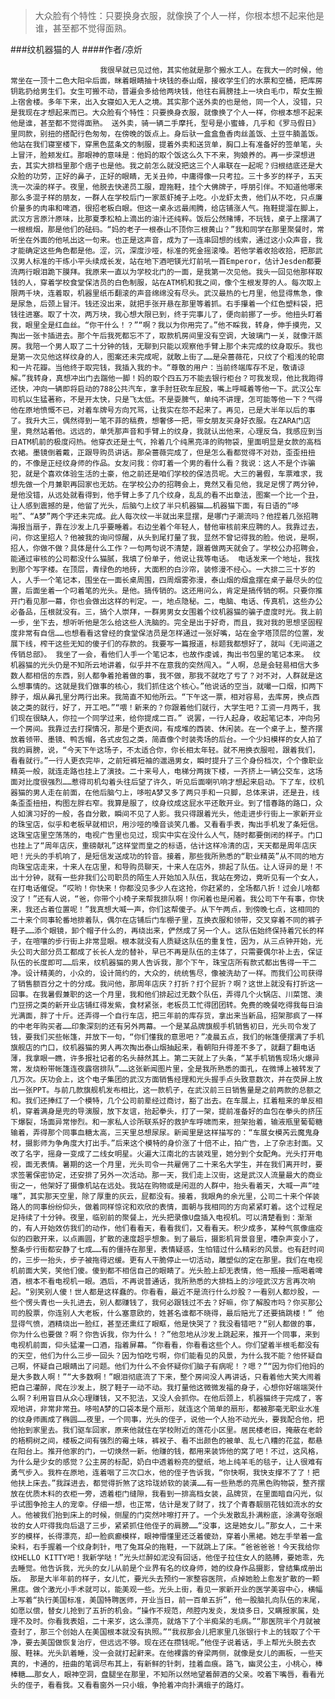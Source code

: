 > 大众脸有个特性：只要换身衣服，就像换了个人一样，你根本想不起来他是谁，甚至都不觉得面熟。

###纹机器猫的人
####作者/凉炘

						我很早就已见过他，其实他就是那个搬水工人。在我大一的时候，他常坐在一顶十二色大阳伞后面，眯着眼睛抽十块钱的泰山烟，接收学生们的水票和空桶，把库房钥匙扔给男生们。女生可搬不动，普遍会多给他两块钱，他往右肩膀挂上一块白毛巾，帮女生搬上宿舍楼。多年下来，出入女寝如入无人之境。其实那个送外卖的也是他，同一个人，没错，只是我现在才想起来而已。大众脸有个特性：只要换身衣服，就像换了个人一样，你根本想不起来他是谁，甚至都不觉得面熟。 送外卖，骑一辆二手摩托，型号是小蜜蜂，几乎和《罗马假日》里同款，别扭的搭配行色匆匆，在傍晚的饭点上。身后驮一盒盒鱼香肉丝盖饭、土豆牛腩盖饭。他站在我们寝室楼下，穿黑色蓝条文的制服，提着外卖和送货单，胸口上有准备好的签单笔，头上冒汗，脸颊发红。那眼神的意味是：他妈的取个饭这么久下不来，狗娘养的。再一步深想进去，其实大排档里那个痞子也是他。我之前怎么就没把这三个人串联在一起呢？归根结底还是大众脸的功劳，正好的鼻子，正好的眼睛，无关丑帅，中庸得像一只考拉。三十多岁的样子，五天洗一次澡的样子。夜里，他脱去快递员工服，蹬拖鞋，挂个大佛牌子，呼朋引伴。不知道他哪来那么多混子样的朋友，一群人在学校后门一家蒸虾摊子上吃。小龙虾太贵，他们从不吃，只点廉价量多的肉串和啤酒，很招老板白眼。但这一桌永远最闹腾，给店铺涨人气。拖鞋提溜在脚上，武汉方言原汁原味，比那夏季松柏上滴出的油汁还纯粹。饭后公然赌博，不玩钱，桌子上摆满了一根根烟，那是他们的砝码。“妈的老子一根泰山不顶你三根黄山？”我和同学在那里聚餐时，常听坐在外面的他吼出这一句来。也正是这声音，成为了一连串回想的线索，通过这小众声音，我才能确定这些角色都是他。涩，沉，深度沙哑，标准的死金摇滚嗓。若他学着收拾收拾，把那武汉男人标准的干练小平头续成长发，站在地下酒吧镁光灯前吼一首Emperor，估计Jesden都要流两行眼泪跪下膜拜。我原来一直以为学校北门的一面，是我第一次见他。我头一回见他那样取钱的人，穿着学校食堂保洁员的白色制服，站在ATM机和我之间，像个生根发芽的人。每次取上限两千块，连着取，机器里纸币翻滚的声音绵绵没有尽头。武汉最热的七月里，他显得焦急，像是尿急，后颈上冒汗。钱还没出来，就把手张开悬在那里等着抓。右手攥着一个红色塑料袋，把钱往进塞。取了十次，两万块，我心想大限已到，终于完事儿了，便向前挪了一步。他扭头盯着我，眼里全是红血丝。“你干什么！？”“啊？我以为你用完了。”他不睬我，转身，伸手摸兜，又掏出一张卡插进去。那个午后我死都忘不了，取款机房间里没有空调，大玻璃门一关，就像汗蒸房。我陪一个男人取了二十分钟的钱，无聊到只能以观察他手臂上那个未完成的纹身取乐。我也是第一次见他这样纹身的人，图案还未完成呢，就敢上街了……是朵蔷薇花，只纹了个粗浅的轮廓和一片花瓣。当他终于取完钱，我插入我的卡。“尊敬的用户：当前终端库存不足，敬请谅解。”我转身，真想冲出门去踹他一脚！妈的取个四五万不能去银行柜台？可我发现，他比我跑得还快，冲向一辆即将启动的788公共汽车，拿手肘狂砍车屁股，嘴上呼喊着等他一下。武汉公车司机以生猛著称，不是开太快，只是飞太低。不是耍脾气，单纯不讲理，怎可能等他一下？气得他在原地愤慨不已，对着车牌号方向咒骂，让我实在怨不起来了。再见，已是大半年以后的事了。我升大三，偶然得到一笔不菲的稿费，想奢侈一把，带女朋友买身好衣服。在ZARA门店里，竟然站着他。远远的，单凭那声音和手臂上的纹身，我就认出他来，心理反刍，我感应到当日ATM机前的极度闷热。他穿衣还是土气，拎着几个纯黑亮泽的购物袋，里面明显是女款的高档衣裙。墨镜倒着戴，正跟导购员讲话。那朵蔷薇完成了，但是怎么看都觉得不对劲，歪歪扭扭的，不像是正经纹身师的作品。女友问我：你盯着一个男的看什么看？我说：这人不是个诈骗犯，就是个喜欢体验生活的土豪，他之前还是咱们学校的保洁员呢。大三的暑假，车票难求，我想先做一个月兼职再回家也无妨。在学校公办的招聘会上，竟然又看见他，我足足愣了两分钟，是他没错，从远处就看得到，他手臂上多了几个纹身，乱乱的看不出章法，图案一个比一个丑，让人感到震撼的是，他留了光头，后脑勺上纹了半只机器猫……机器猫下面，有日语的“哆啦”、“A梦”两个字还未完成。此人每次纹一半就出来显摆，是哪门子潮流吗？他捏着几张招聘海报当扇子，靠在沙发上几乎要睡着。右边坐着个年轻人，替他审核前来应聘的人。我靠过去，问，你这里招人？他被我的询问惊醒，从头到尾打量了我，显然不曾记得我的脸。他说，是啊，招人，你做不做？具体是什么工作？一句两句说不清楚，跟着做两天就会了。学校公办招聘会，能通过审核的公司都没什么猫腻，我填了份单子，他说让我等电话。 电话发来一个地址，我找到那个写字楼。在顶层，青绿色的地砖，大面积的白沙帘，装修漫不经心。一大排二三十岁的人，人手一个笔记本，围坐在一面长桌周围，四周烟雾弥漫，泰山烟的烟盒摆在桌子最尽头的位置，后面坐着一个叼着笔的光头。是他。搞传销的。这还用问么，肯定是搞传销的啊。只要你推开门看见那一幕，你也会做出这样的判定。一，地点隐秘。二，电脑、电话、传真机，这些办公必备品，压根就没有。三，搞个人崇拜，一群男男女女围着个纹机器猫的骗子虚度时光。我上前一步，坐下去，想听听他是怎么给这些人洗脑的。完全是出于好奇，而且，我对我的思想坚固程度非常有自信……也想看看这曾经的食堂保洁员是怎样通过一张好嘴，站在金字塔顶层的位置，发展下线，榨干这些无知的傻子们的存款的。我要写一篇报道，标题我都想好了，就叫《无间道之传销总部》。 我坐了一会，看他们人手一个笔记本，也故作虔诚，掏出书包里的笔记本来。 纹机器猫的光头仍是不知所云地讲着，似乎并不在意我的突然闯入。“人啊，总是会轻易相信大多数人都相信的东西，别人都争着抢着做的事，我不做，那我不就吃了亏了？对不对，人群就是这么想事情的。这就是我们做事的核心，我们抓住这个核心。”他说话的空当，就嘬一口烟，扣两下脖子，烟从鼻孔里分两行出来。我简直不知他所云。“下午这一票，相对容易，去库房，换点西装之类的就行，好了，开工吧。”“喂！新来的？你跟着他们就行，大学生吧？工资一月两千，我们现在很缺人，你拉一个同学过来，给你提成二百。” 说罢，一行人起身，收起笔记本，冲向另一个房间。我靠过去打探情况，那是个更衣间，有成堆的西装、休闲装。在一个桌子上，整齐摆放着领带、墨镜、鸭舌帽，各式皮包之类，简直像个时装秀场的后台。一个少妇模样的女人拍了我的肩膀，说，“今天下午这场子，不太适合你，你长相太年轻。就不用换衣服啦，跟着我们，看看就行。”一行人更衣完毕，之前短裤短袖的邋遢男女，瞬时提升了三个身份档次，个个像职业精英一般，就连走路也挂上了演技。二十来号人，电梯分两拨下楼，一齐挤上一辆公交车，这场面对比度很强烈……惹得司机勾着头往后望了许久，听见后面喇叭响才想起来启动。下了车，纹机器猫的男人走在前面，在他后脑勺上，哆啦A梦又多了两只手和一只脚，总体来讲，还是丑，线条歪歪扭扭，构图左胖右窄。我算是服了，纹身纹成这屁水平还敢开业。到了惜春路的路口，众人如演习好的一般，各自分散，瞬间不见了人影。我只得跟着光头，他走进步行街上一家新开业的珠宝店，似乎和老板早就相识，用沙哑的嗓音谈笑几番。又看看手表，掏出手机发了条短信。这珠宝店里空荡荡的，电视广告里也见过，现实中实在没什么人气，随时都要倒闭的样子。门口也挂上了“周年店庆，重磅献礼”这样堂而皇之的标语，估计这样冷清的店，天天都是周年店庆吧！光头的手机响了，是短信发送成功的铃音。接着，那些我所熟悉的“职业精英”从不同的地方向珠宝店走来，十来人在店里，和导购员聊天，十来人在店外，排起了队伍。让人讶异的是！不出十分钟，就有一些非我们公司职员的陌生人开始加入队伍，我站在旁边，竟听见有一个女人，在打电话催促。“哎哟！你快来！你都没见多少人在这抢，你赶紧的，全场都八折！过会儿啥都没了！”还有人说，“爸，你带个小椅子来帮我排队啊！你闲着也是闲着。我公司下午有事，你快来，我还占着位置呢！”我真想大喊一声，你们这帮傻子。从下午两点，到傍晚七点，这相同的二十来个同事轮番地排着队，偶尔在店铺后门车棚子里，互换衣服和领带，交叉穿着不同的裤子鞋子……添个眼镜，卸个帽子什么的，再绕出来，俨然成了另一个人。这队伍始终保持着冗长的样子，在喧嚷的步行街上非常显眼。根本就没有人质疑这队伍的重复性，因为，从三点钟开始，光头公司大部分员工都成了长长人龙的替补，早已不再是队伍的主体了，只需要偶尔补上去，保证队伍的长度即可……后来，纹机器猫的男人告诉我，那个下午，珠宝店所有款式都出售得一干二净。设计精美的，小众的，设计简约的，大众的，统统售尽，像被洗劫了一样。而我们公司获得了销售额百分之十的分成。我问他，那周年店庆？打折？打个屁折？啊？这世上就没有打折这一回事。在我暑假兼职的这一个月里，我和他们排起过无数个队伍，弄得几个火锅店、川菜馆、澳门豆捞之类的新开业店铺红得发紫，食材紧张，老板员工忙得团团转。免费的晚餐吃得我每日油光满面，胖了十斤。还弄得一个自行车店，把三年前的库存货，拿出来当新品，招架那疯了一样的中老年购买者……印象深刻的还有另外两幕。一个是某品牌旗舰手机销售初日，光头司令发了钱，要我们买些帐篷，并放下一句，“你们懂我的意思吧？”凌晨五点，我们的帐篷便摆满了手机旗舰店的门口，纹机器猫的男人再次掏出泰山烟抽起来，看朝阳升得差不多了，就翻了翻电话薄，我拿眼一瞧，许多报社记者的名头赫然其上。第二天就上了头条，“某手机销售现场火爆异常，发烧粉带帐篷连夜露宿排队”……这张新闻图片里，全是我所熟悉的面孔，在微博上被转发了几万次。庆功会上，这个电子集团的武汉方面销售经理和光头握手点头致意数次，并在荧屏上放出一张PPT。与前几款旗舰机发布相比，这一款机子，在武汉前三日销售量是之前两款的总额之和。我们还捧红了一个模特，几个公司前辈经过商讨，豁了出去。在车展上，扛着租来的单反相机，穿着满身是兜的导演服，放下友谊，抬起拳头，打了一架，提前准备好的血包在拳头的挤压下爆裂，场面异常惨烈。和一家私人诊所联系好的救护车呼啸而来，担架抬着，输液瓶里葡萄糖输着，弄得那个同事血糖太高，三天里总想尿尿。新闻里是这样描写的：“车展女模芮云魔鬼身材，摄影师为争角度大打出手。”后来这个模特的身价涨了十倍不止，拍广告，上了杂志封面。又改了名字，摇身一变成了二线女明星。火遍大江南北的古装戏里，她分到个女配角。光头打开电视，面无表情。暑期的这一个月里，光头司令一共雇佣了二十来名大学生，并在我们离开时，要求签署保密协定，还安排了另外一次活动。那一天，我们走上汉街，这是武汉人流量最大的商业街之一，他架好了摄像机站在远处。我站在购物或是闲逛的人群中，抬头看着天，大喊一声“哇噻”，其实那天空里，除了厚重的灰云，屁都没有。接着，我眼角的余光里，公司二十来个佯装路人的同事纷纷仰头，做着同样惊诧和欢欣的表情，面朝与我相同的方向紧紧盯着。这个过程足足持续了十分钟。夜里，临别前的聚餐上，光头把录像U盘插入电视机。可以清楚看到：渐渐的，有人开始效仿我们的动作，他们看看天，看看我们，又看看天。积少成多，某种气氛像瘟疫似的四散开来，以点画圆，扩散的速度超乎想象。到了最后，摄影机背景音里，嘈杂声变小了，整条步行街都安静了七成……有的僵持在那里，表情疑惑，生怕错过什么精彩的风景。也有赶时间的，三步一抬头，步子被拖得迟缓。更有人干脆停止一切活动，雕塑似的定在那里。我们在电视机前面大笑，笑他们傻。傻到都不相信自己的眼睛了。光头脸上却无表情，他一瓶接一瓶喝着啤酒，根本不看电视机一眼。酒后，不再说普通话，我所熟悉的大排档上的沙哑武汉方言再次响起。“别笑别人傻！世人都是这样蠢的。你看看，最近不是流行什么炒股？一看别人都炒股，一些个愣头青也一头扎进去，别人都赚钱了，我何必跟钱过不去？好嘛，你了解股市吗？你买那公司的股票，你连别人大老板，什么塞意欧的，姓甚名谁都不晓得，最后赔光了还要搞跳楼！” 他显得气愤，酒精烧出一脸红，甚至还熏红了眼眶，他是快哭了？我没看错吧？“别人都做的事，你为什么也要做？啊？你告诉我，你为什么！？”他忽地从沙发上跳起来，推开一个同事，来到电视机前面，仰头猛灌一口酒，指着屏幕。“你看看，你看看这些个人。你们望着半根毛都没有的天空，他们为什么三步一回头？因为怕吃亏啊，你们能看见的风景，为什么我不能？他怀疑自己啊，怀疑自己眼睛出了问题。他们为什么不会怀疑你们脑子有病呢！？嗯？”“因为你们他妈的是大多数人啊！”“大多数啊！”眼泪彻底流了下来，整个房间没人再讲话，只看着他大笑大闹着把自己灌醉，爬在沙发上，脱了鞋子一动不动。我打量他这微微发福的身子，心想你好端端哭什么啊？利用盲目从众心理赚钱，又不犯法，又没人会抓你。在他后颈上，机器猫终于完成了，客观地讲，非常非常丑。哆啦A梦的口袋本是个扇形，就连这个简单的扇形，都被那毫无职业水准的纹身师画成了椭圆……夜里，一个同事，光头的侄子，说他一个人抬不动光头，要我配合他，把他抬到家里去。我们驱车回家，原来他就住在学校附近的莲花小区里。居民楼老旧，掩蔽在老龄的梧桐树之间，楼板之间有强烈的霉土味，裤衩子、看不出颜色的被单、乱七八糟的花盆，都悬在阳台上。推开他家的门，一切焕然一新。他赚的钱，都用来装饰他的窝了吧！不过，这风格，为什么是少女的感觉？公主房的标配，奶白中透着粉亮的壁纸，地上纯羊毛的毯子，让人很难有勇气步入。我杵在原地，连着咽了三次口水，他的侄子告诉我，“你快啊，我快支撑不了了！把他扶上床去。”我踩进去，都觉得折煞了这玲珑娇软的装潢……有一些熟悉的亮黑色购物袋，整齐摆放在优质木料的衣柜一旁，透着柜门缝隙，我看到一排高档女装，品牌货，在里面暗自闪光，似乎试图争抢主人的宠幸。仔细一想，也正常，估计是发了财了，找了个青春靓丽花钱如流水的女人。他被我们抬到床上的时候，侧屋的门突然咔嚓打开了。一个头发散乱扑满粉底，涂满夸张眼妆的女人吓得我向后退了三步，紧紧抓住他侄子的肩膀……“没事，这是她女儿。”那女人，二十来岁的模样，长得漂亮，却一脸疯癫模样，眼神懵懂里还泛着傻劲，穿着小黑裙。她左手举着一盒染料，右手握着一个纹身刺针，甩了兔耳朵的拖鞋，一下就跳上了床。“爸爸爸爸！今天我给你纹HELLO KITTY吧！我新学哒！”光头烂醉如泥没有回话，他侄子拉住女人的胳膊，要她乖，先去睡觉。他告诉我，光头的女儿从前是个业界有名的纹身师，她的纹身作品摄影，曾结集成册出版。 那是大半年前的样子，女儿忙，要光头去预约一家整容医院，点掉她脸上愈发扩散的一颗黑痣。做个激光小手术就可以，能美观一些。光头上街，看见一家新开业的医学美容中心，横幅上写着“执行美国标准，美国特聘医师，开业当日，前一百单五折”，他一股脑扎向队伍的末尾，如愿以偿，替女儿抢到了五折的机会。“操作不规范，颅腔内发炎，发烧多日，又瞒报家属，处理不及时。你看我表姐，二十来岁，这么漂亮，就烙下了个半痴呆的毛病。”“那医院半个月就被查封了，那三个创始人在美国根本就没有执照。”“我叔那会儿把家里几张银行卡上的钱取了个干净，要去美国做恢复治疗，但远远不够。现在还在攒钱呢。”他侄子说着话，手上帮光头脱去衣服、鞋袜。光头趴着睡，没一会就打起鼾来。在他裸露的脊梁两侧，就像是女儿的画板，一些天真的，卡通的，扭曲的笔调尽布其上，有新鲜的针刺，挂着血痕。路飞，幽灵公主，小桃心，棒棒糖……那女人，眼神空洞，盘腿坐在那里，不知所以然地望着醉酒的父亲。咬着下嘴唇，看看光头的侄子，看看我。又看看窗外一只小蛾，争抢着冲向扑满蛾子的路灯。			  		